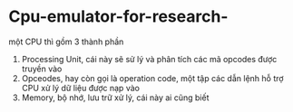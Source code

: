 # Cpu-emulator-for-research-

một CPU thì gồm 3 thành phần

1. Processing Unit, cái này sẽ sử lý và phân tích các mã opcodes được truyền vào
2. Opceodes, hay còn gọi là operation code, một tập các dẫn lệnh hỗ trợ CPU xử lý dữ liệu được nạp vào
3. Memory, bộ nhớ, lưu trữ xử lý, cái này ai cũng biết
